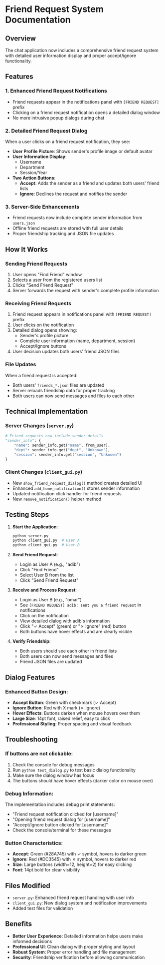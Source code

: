 # Friend Request System Documentation

## Overview
The chat application now includes a comprehensive friend request system with detailed user information display and proper accept/ignore functionality.

## Features

### 1. Enhanced Friend Request Notifications
- Friend requests appear in the notifications panel with `[FRIEND REQUEST]` prefix
- Clicking on a friend request notification opens a detailed dialog window
- No more intrusive popup dialogs during chat

### 2. Detailed Friend Request Dialog
When a user clicks on a friend request notification, they see:
- **User Profile Picture**: Shows sender's profile image or default avatar
- **User Information Display**:
  - Username
  - Department
  - Session/Year
- **Two Action Buttons**:
  - **Accept**: Adds the sender as a friend and updates both users' friend lists
  - **Ignore**: Declines the request and notifies the sender

### 3. Server-Side Enhancements
- Friend requests now include complete sender information from `users.json`
- Offline friend requests are stored with full user details
- Proper friendship tracking and JSON file updates

## How It Works

### Sending Friend Requests
1. User opens "Find Friend" window
2. Selects a user from the registered users list
3. Clicks "Send Friend Request"
4. Server forwards the request with sender's complete profile information

### Receiving Friend Requests
1. Friend request appears in notifications panel with `[FRIEND REQUEST]` prefix
2. User clicks on the notification
3. Detailed dialog opens showing:
   - Sender's profile picture
   - Complete user information (name, department, session)
   - Accept/Ignore buttons
4. User decision updates both users' friend JSON files

### File Updates
When a friend request is accepted:
- Both users' `friends_*.json` files are updated
- Server reloads friendship data for proper tracking
- Both users can now send messages and files to each other

## Technical Implementation

### Server Changes (`server.py`)
```python
# Friend requests now include sender details
"sender_info": {
    "name": sender_info.get("name", from_user),
    "dept": sender_info.get("dept", "Unknown"), 
    "session": sender_info.get("session", "Unknown")
}
```

### Client Changes (`client_gui.py`)
- New `show_friend_request_dialog()` method creates detailed UI
- Enhanced `add_home_notification()` stores sender information
- Updated notification click handler for friend requests
- New `remove_notification()` helper method

## Testing Steps

1. **Start the Application**:
   ```bash
   python server.py
   python client_gui.py  # User A
   python client_gui.py  # User B
   ```

2. **Send Friend Request**:
   - Login as User A (e.g., "adib")
   - Click "Find Friend"
   - Select User B from the list
   - Click "Send Friend Request"

3. **Receive and Process Request**:
   - Login as User B (e.g., "omar")
   - See `[FRIEND REQUEST] adib: sent you a friend request` in notifications
   - Click on the notification
   - View detailed dialog with adib's information
   - Click "✓ Accept" (green) or "✗ Ignore" (red) button
   - Both buttons have hover effects and are clearly visible

4. **Verify Friendship**:
   - Both users should see each other in friend lists
   - Both users can now send messages and files
   - Friend JSON files are updated

## Dialog Features

### Enhanced Button Design:
- **Accept Button**: Green with checkmark (✓ Accept)
- **Ignore Button**: Red with X mark (✗ Ignore)
- **Hover Effects**: Buttons darken when mouse hovers over them
- **Large Size**: 14pt font, raised relief, easy to click
- **Professional Styling**: Proper spacing and visual feedback

## Troubleshooting

### If buttons are not clickable:
1. Check the console for debug messages
2. Run `python test_dialog.py` to test basic dialog functionality
3. Make sure the dialog window has focus
4. The buttons should have hover effects (darker color on mouse over)

### Debug Information:
The implementation includes debug print statements:
- "Friend request notification clicked for [username]"
- "Opening friend request dialog for [username]"
- "Accept/Ignore button clicked for [username]"
- Check the console/terminal for these messages

### Button Characteristics:
- **Accept**: Green (#28A745) with ✓ symbol, hovers to darker green
- **Ignore**: Red (#DC3545) with ✗ symbol, hovers to darker red
- **Size**: Large buttons (width=12, height=2) for easy clicking
- **Font**: 14pt bold for clear visibility

## Files Modified
- `server.py`: Enhanced friend request handling with user info
- `client_gui.py`: New dialog system and notification improvements
- Added test files for validation

## Benefits
- **Better User Experience**: Detailed information helps users make informed decisions
- **Professional UI**: Clean dialog with proper styling and layout
- **Robust System**: Proper error handling and file management
- **Security**: Friendship verification before allowing communication
